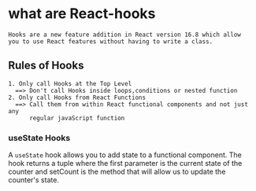 # what are React-hooks
    Hooks are a new feature addition in React version 16.8 which allow
    you to use React features without having to write a class.  
## Rules of Hooks
    1. Only call Hooks at the Top Level
      ==> Don't call Hooks inside loops,conditions or nested function
    2. Only call Hooks from React Functions
      ==> Call them from within React functional components and not just any 
          regular javaScript function


### useState Hooks
   A `useState` hook allows you to add state to a functional component.
   The hook returns a tuple where the first parameter is the current state
    of the counter and setCount is the method that will allow us
    to update the counter's state.
    

